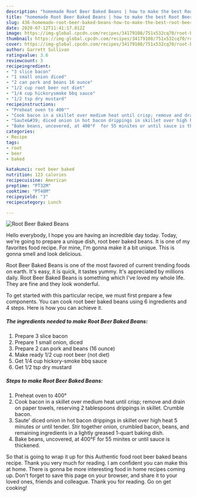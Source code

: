 ```yaml
---
description: "homemade Root Beer Baked Beans | how to make the best Root Beer Baked Beans"
title: "homemade Root Beer Baked Beans | how to make the best Root Beer Baked Beans"
slug: 436-homemade-root-beer-baked-beans-how-to-make-the-best-root-beer-baked-beans
date: 2020-07-12T11:41:17.812Z
image: https://img-global.cpcdn.com/recipes/34179108/751x532cq70/root-beer-baked-beans-recipe-main-photo.jpg
thumbnail: https://img-global.cpcdn.com/recipes/34179108/751x532cq70/root-beer-baked-beans-recipe-main-photo.jpg
cover: https://img-global.cpcdn.com/recipes/34179108/751x532cq70/root-beer-baked-beans-recipe-main-photo.jpg
author: Garrett Sullivan
ratingvalue: 3.6
reviewcount: 3
recipeingredient:
- "3 slice bacon"
- "1 small onion diced"
- "2 can pork and beans 16 ounce"
- "1/2 cup root beer not diet"
- "1/4 cup hickorysmoke bbq sauce"
- "1/2 tsp dry mustard"
recipeinstructions:
- "Preheat oven to 400°"
- "Cook bacon in a skillet over medium heat until crisp; remove and drain on paper towels, reserving 2 tablespoons drippings in skillet. Crumble bacon."
- "Saute&#39; diced onion in hot bacon drippings in skillet over high heat 5 minutes or until tender. Stir together onion, crumbled bacon, beans, and remaining ingredients in a lightly greased 1-quart baking dish."
- "Bake beans, uncovered, at 400°F	for 55 minites or until sauce is thickened."
categories:
- Recipe
tags:
- root
- beer
- baked

katakunci: root beer baked 
nutrition: 123 calories
recipecuisine: American
preptime: "PT32M"
cooktime: "PT48M"
recipeyield: "3"
recipecategory: Lunch

---
```



![Root Beer Baked Beans](https://img-global.cpcdn.com/recipes/34179108/751x532cq70/root-beer-baked-beans-recipe-main-photo.jpg)

Hello everybody, I hope you are having an incredible day today. Today, we're going to prepare a unique dish, root beer baked beans. It is one of my favorites food recipe. For mine, I'm gonna make it a bit unique. This is gonna smell and look delicious.

Root Beer Baked Beans is one of the most favored of current trending foods on earth. It's easy, it is quick, it tastes yummy. It's appreciated by millions daily. Root Beer Baked Beans is something which I've loved my whole life. They are fine and they look wonderful.




To get started with this particular recipe, we must first prepare a few components. You can cook root beer baked beans using 6 ingredients and 4 steps. Here is how you can achieve it.

<!--inarticleads1-->

##### The ingredients needed to make Root Beer Baked Beans:

1. Prepare 3 slice bacon
1. Prepare 1 small onion, diced
1. Prepare 2 can pork and beans (16 ounce)
1. Make ready 1/2 cup root beer (not diet)
1. Get 1/4 cup hickory-smoke bbq sauce
1. Get 1/2 tsp dry mustard




<!--inarticleads2-->

##### Steps to make Root Beer Baked Beans:

1. Preheat oven to 400°
1. Cook bacon in a skillet over medium heat until crisp; remove and drain on paper towels, reserving 2 tablespoons drippings in skillet. Crumble bacon.
1. Saute&#39; diced onion in hot bacon drippings in skillet over high heat 5 minutes or until tender. Stir together onion, crumbled bacon, beans, and remaining ingredients in a lightly greased 1-quart baking dish.
1. Bake beans, uncovered, at 400°F	for 55 minites or until sauce is thickened.




So that is going to wrap it up for this Authentic food root beer baked beans recipe. Thank you very much for reading. I am confident you can make this at home. There is gonna be more interesting food in home recipes coming up. Don't forget to save this page on your browser, and share it to your loved ones, friends and colleague. Thank you for reading. Go on get cooking!
